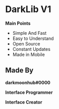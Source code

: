 # DarkLib V1

**Main Points**

- Simple And Fast
- Easy to Understand
- Open Source
- Constant Updates
- Made in Mobile

## Made By

**__darkmoonhub#0000__** 

**Interface Programmer** 

**Interface Creator**
